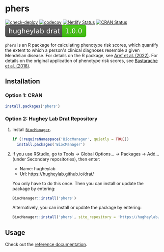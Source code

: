 # phers

[![check-deploy](https://github.com/hugheylab/phers/workflows/check-deploy/badge.svg)](https://github.com/hugheylab/phers/actions)
[![codecov](https://codecov.io/gh/hugheylab/phers/branch/main/graph/badge.svg)](https://codecov.io/gh/hugheylab/phers)
[![Netlify Status](https://api.netlify.com/api/v1/badges/353450f6-2feb-49ac-8aa1-35ebbf40e378/deploy-status)](https://app.netlify.com/sites/strong-centaur-770dd1/deploys)
[![CRAN Status](https://www.r-pkg.org/badges/version/phers)](https://cran.r-project.org/package=phers)
[![drat version](https://raw.githubusercontent.com/hugheylab/drat/gh-pages/badges/phers_drat_badge.svg)](https://github.com/hugheylab/drat/tree/gh-pages/src/contrib)

`phers` is an R package for calculating phenotype risk scores, which quantify the extent to which a person's clinical diagnoses resemble a given Mendelian disease. For details on the R package, see [Aref et al. (2022)](https://doi.org/10.1093/bioinformatics/btac619). For details on the original application of phenotype risk scores, see [Bastarache et al. (2018)](https://pubmed.ncbi.nlm.nih.gov/29590070/).

## Installation

### Option 1: CRAN

```r
install.packages('phers')
```

### Option 2: Hughey Lab Drat Repository

1. Install [`BiocManager`](https://cran.r-project.org/package=BiocManager).

    ```r
    if (!requireNamespace('BiocManager', quietly = TRUE))
      install.packages('BiocManager')
    ```

1. If you use RStudio, go to Tools → Global Options... → Packages → Add... (under Secondary repositories), then enter:

    - Name: hugheylab
    - Url: https://hugheylab.github.io/drat/

    You only have to do this once. Then you can install or update the package by entering:

    ```r
    BiocManager::install('phers')
    ```

    Alternatively, you can install or update the package by entering:

    ```r
    BiocManager::install('phers', site_repository = 'https://hugheylab.github.io/drat/')
    ```

## Usage

Check out the [reference documentation](https://phers.hugheylab.org/reference/index.html).
